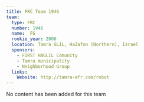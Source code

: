 ```yaml
---
title: FRC Team 1946
team:
  type: FRC
  number: 1946
  name:  FG
  rookie_year: 2006
  location: Tamra GLIL, HaZafon (Northern), Israel
  sponsors:
    - FIRST HAGLIL Comunity
    - Tamra municipality
    - Neighborhood Group
  links:
    Website: http://tamra-afr.com/robot
---
```

No content has been added for this team